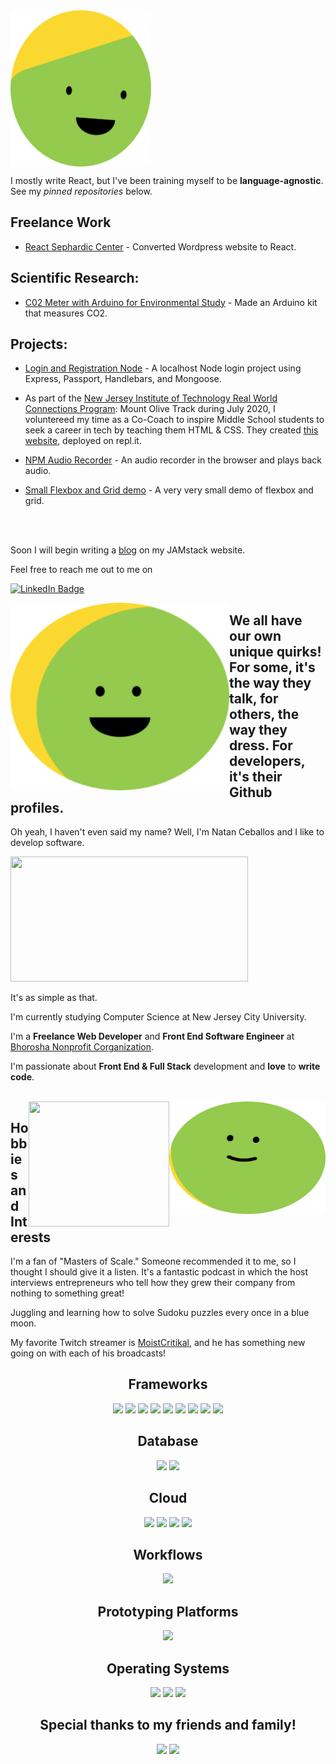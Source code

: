 <img width="225" height="250" align="center" src="./smile-bottom-avatar.svg">

I mostly write React, but I've been training myself to be **language-agnostic**.
<br/>
See my _pinned repositories_ below.

## Freelance Work

- [React Sephardic Center](https://natc02.github.io/sephardicCenter/home) - Converted Wordpress website to React.

## Scientific Research:

- [C02 Meter with Arduino for Environmental Study](https://github.com/NatC02/CO2Meter) - Made an Arduino kit that measures CO2.

## Projects:

- [Login and Registration Node](https://github.com/NatC02/loginRegistrationNode) - A localhost Node login project using Express, Passport, Handlebars, and Mongoose.

- As part of the [New Jersey Institute of Technology Real World Connections Program](https://rwcconnections.com/): Mount Olive Track during July 2020, I voluntereed my time as a Co-Coach to inspire Middle School students to seek a career in tech by teaching them HTML & CSS. They created [this website](https://final-presentation.priscilla11.repl.co/), deployed on repl.it.

- [NPM Audio Recorder](https://github.com/NatC02/audioRecorderNPM/) - An audio recorder in the browser and plays back audio.

- [Small Flexbox and Grid demo](https://github.com/NatC02/CRFlexBoxGrid/tree/master) - A very very small demo of flexbox and grid.

<br>

<br>

Soon I will begin writing a [blog](https://github.com/NatC02/jamstack-portfolio) on my JAMstack website. <br>

Feel free to reach me out to me on

[![LinkedIn Badge](https://img.shields.io/badge/LinkedIn-0077B5?style=for-the-badge&logo=linkedin&logoColor=white)](https://www.linkedin.com/in/natan-ceballos-66b1a6187)

<img width="350" height="300" align="left" src="./smile-left-avatar.svg">

## We all have our own unique quirks! For some, it's the way they talk, for others, the way they dress. For developers, it's their Github profiles.

Oh yeah, I haven't even said my name?
Well, I'm Natan Ceballos and I like to develop software.

<img width="380" height="200" src="https://github-readme-streak-stats.herokuapp.com/?user=NatC02"/>



It's as simple as that.

I'm currently studying Computer Science at New Jersey City University.

I'm a **Freelance Web Developer** and **Front End Software Engineer** at [Bhorosha Nonprofit Corganization](https://bhoroshabangladesh.mystrikingly.com/).

I'm passionate about **Front End & Full Stack** development and **love** to **write code**.

<br>

<img width="250" height="180" align="right" src="./smile-right-avatar.svg">

<img width='225' height="200" align="right" src="https://github-readme-stats.vercel.app/api/top-langs/?username=NatC02"/>

## Hobbies and Interests

I'm a fan of "Masters of Scale." Someone recommended it to me, so I thought I should give it a listen. It's a fantastic podcast in which the host interviews entrepreneurs who tell how they grew their company from nothing to something great!

Juggling and learning how to solve Sudoku puzzles every once in a blue moon.

My favorite Twitch streamer is [MoistCritikal](https://www.twitch.tv/moistcr1tikal), and he has something new going on with each of his broadcasts!


<!-- A whole bunch of banners with the first one being the most influential that stands towering above all the others -->

<div align="center">

## Frameworks

![](https://img.shields.io/badge/Node.js-339933?style=for-the-badge&logo=nodedotjs&logoColor=white)
![](https://img.shields.io/badge/Express.js-000000?style=for-the-badge&logo=express&logoColor=white)
![](https://img.shields.io/badge/React-20232A?style=for-the-badge&logo=react&logoColor=61DAFB)
![](https://img.shields.io/badge/Postman-FF6C37?style=for-the-badge&logo=Postman&logoColor=white)
![](https://img.shields.io/badge/Tailwind_CSS-38B2AC?style=for-the-badge&logo=tailwind-css&logoColor=white)
![](https://img.shields.io/badge/Bootstrap-563D7C?style=for-the-badge&logo=bootstrap&logoColor=white)
![](https://img.shields.io/badge/Gatsby-663399?style=for-the-badge&logo=gatsby&logoColor=white)
![](https://img.shields.io/badge/GraphQl-E10098?style=for-the-badge&logo=graphql&logoColor=white)
![](https://img.shields.io/badge/Webpack-8DD6F9?style=for-the-badge&logo=Webpack&logoColor=white)

## Database

![](https://img.shields.io/badge/MongoDB-white?style=for-the-badge&logo=mongodb&logoColor=4EA94B)
![](https://img.shields.io/badge/SQLite-07405E?style=for-the-badge&logo=sqlite&logoColor=white)

## Cloud

![](https://img.shields.io/badge/Amazon_AWS-232F3E?style=for-the-badge&logo=amazon-aws&logoColor=white)
![](https://img.shields.io/badge/Digital_Ocean-0080FF?style=for-the-badge&logo=DigitalOcean&logoColor=white)
![](https://img.shields.io/badge/replit-667881?style=for-the-badge&logo=replit&logoColor=white)
![](https://img.shields.io/badge/Netlify-00C7B7?style=for-the-badge&logo=netlify&logoColor=white)

## Workflows

![](https://img.shields.io/badge/Jira-0052CC?style=for-the-badge&logo=Jira&logoColor=white)


## Prototyping Platforms

![](https://img.shields.io/badge/Arduino-00979D?style=for-the-badge&logo=Arduino&logoColor=white)

## Operating Systems

![](https://img.shields.io/badge/Ubuntu-E95420?style=for-the-badge&logo=ubuntu&logoColor=white)
![](https://img.shields.io/badge/Gentoo-54487A?style=for-the-badge&logo=gentoo&logoColor=white)
![](https://img.shields.io/badge/Windows-0078D6?style=for-the-badge&logo=windows&logoColor=white)

## Special thanks to my friends and family!

![](https://img.shields.io/badge/MDN_Web_Docs-black?style=for-the-badge&logo=mdnwebdocs&logoColor=white)
![](https://img.shields.io/badge/Coursera-0056D2?style=for-the-badge&logo=Coursera&logoColor=white)

</div>
